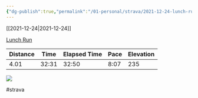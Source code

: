 ```yaml
---
{"dg-publish":true,"permalink":"/01-personal/strava/2021-12-24-lunch-run/"}
---
```



[[2021-12-24\|2021-12-24]]

[Lunch Run](https://www.strava.com/activities/6423749931)

| Distance | Time  | Elapsed Time | Pace | Elevation |
| -------- | ----- | ------------ | ---- | --------- |
| 4.01     | 32:31 | 32:50        | 8:07 | 235       |



    
![](https://dgtzuqphqg23d.cloudfront.net/jXXiRoJ2SfecthAH5wCxfdOyZ6_LGT2D90mf2nJ_vlk-768x576.jpg)

    

#strava
